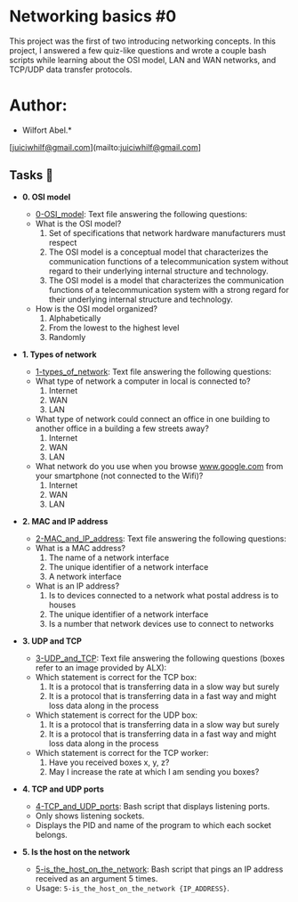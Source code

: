# Networking basics #0

This project was the first of two introducing networking concepts. In this
project, I answered a few quiz-like questions and wrote a couple bash scripts
while learning about the OSI model, LAN and WAN networks, and TCP/UDP data
transfer protocols.

# Author:
* Wilfort Abel.*

[juiciwhilf@gmail.com](mailto:juiciwhilf@gmail.com]

## Tasks :page_with_curl:

* **0. OSI model**
  * [0-OSI_model](./0-OSI_model): Text file answering the following questions:
  * What is the OSI model?
    1. Set of specifications that network hardware manufacturers must respect
    2. The OSI model is a conceptual model that characterizes the communication
    functions of a telecommunication system without regard to their underlying
    internal structure and technology.
    3. The OSI model is a model that characterizes the communication functions
    of a telecommunication system with a strong regard for their underlying
    internal structure and technology.
  * How is the OSI model organized?
    1. Alphabetically
    2. From the lowest to the highest level
    3. Randomly

* **1. Types of network**
  * [1-types_of_network](./1-types_of_network): Text file answering the following questions:
  * What type of network a computer in local is connected to?
    1. Internet
    2. WAN
    3. LAN
  * What type of network could connect an office in one building to another
  office in a building a few streets away?
    1. Internet
    2. WAN
    3. LAN
  * What network do you use when you browse www.google.com from your
  smartphone (not connected to the Wifi)?
    1. Internet
    2. WAN
    3. LAN

* **2. MAC and IP address**
  * [2-MAC_and_IP_address](./2-MAC_and_IP_address): Text file answering the following questions:
  * What is a MAC address?
    1. The name of a network interface
    2. The unique identifier of a network interface
    3. A network interface
  * What is an IP address?
    1. Is to devices connected to a network what postal address is to houses
    2. The unique identifier of a network interface
    3. Is a number that network devices use to connect to networks

* **3. UDP and TCP**
  * [3-UDP_and_TCP](./3-UDP_and_TCP): Text file answering the following questions
  (boxes refer to an image provided by ALX):
  * Which statement is correct for the TCP box:
    1. It is a protocol that is transferring data in a slow way but surely
    2. It is a protocol that is transferring data in a fast way and might loss
    data along in the process
  * Which statement is correct for the UDP box:
    1. It is a protocol that is transferring data in a slow way but surely
    2. It is a protocol that is transferring data in a fast way and might loss
    data along in the process
  * Which statement is correct for the TCP worker:
    1. Have you received boxes x, y, z?
    2. May I increase the rate at which I am sending you boxes?

* **4. TCP and UDP ports**
  * [4-TCP_and_UDP_ports](./4-TCP_and_UDP_ports): Bash script that displays listening ports.
  * Only shows listening sockets.
  * Displays the PID and name of the program to which each socket belongs.

* **5. Is the host on the network**
  * [5-is_the_host_on_the_network](./5-is_the_host_on_the_network): Bash script that
  pings an IP address received as an argument 5 times.
  * Usage: `5-is_the_host_on_the_network {IP_ADDRESS}`.
